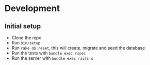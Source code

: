 # Development

## Initial setup
* Clone the repo
* Run `bin/setup`
* Run `rake db:reset`, this will create, migrate and seed the database
* Run the tests with `bundle exec rspec`
* Run the server with `bundle exec rails s`
